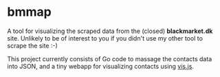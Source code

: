 # bmmap

A tool for visualizing the scraped data from the (closed) **blackmarket.dk** site.
Unlikely to be of interest to you if you didn't use my other tool to scrape
the site :-)

This project currently consists of Go code to massage the contacts data into
JSON, and a tiny webapp for visualizing contacts using [vis.js](http://visjs.org).
